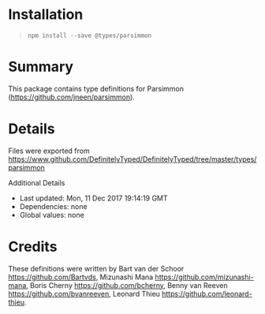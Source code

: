 # Installation
> `npm install --save @types/parsimmon`

# Summary
This package contains type definitions for Parsimmon (https://github.com/jneen/parsimmon).

# Details
Files were exported from https://www.github.com/DefinitelyTyped/DefinitelyTyped/tree/master/types/parsimmon

Additional Details
 * Last updated: Mon, 11 Dec 2017 19:14:19 GMT
 * Dependencies: none
 * Global values: none

# Credits
These definitions were written by Bart van der Schoor <https://github.com/Bartvds>, Mizunashi Mana <https://github.com/mizunashi-mana>, Boris Cherny <https://github.com/bcherny>, Benny van Reeven <https://github.com/bvanreeven>, Leonard Thieu <https://github.com/leonard-thieu>.
